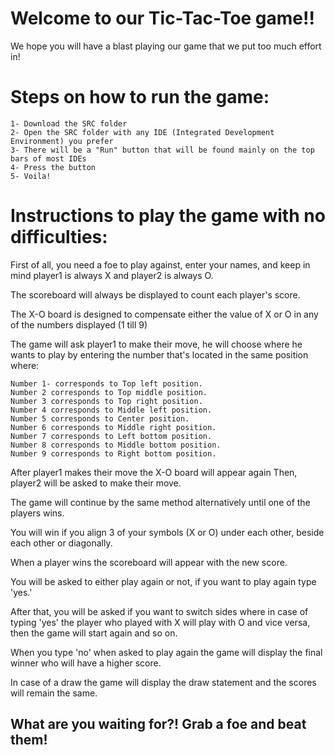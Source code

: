 # Welcome to our Tic-Tac-Toe game!!

We hope you will have a blast playing our game that we put too much effort in!

# Steps on how to run the game:
    1- Download the SRC folder
    2- Open the SRC folder with any IDE (Integrated Development Environment) you prefer
    3- There will be a "Run" button that will be found mainly on the top bars of most IDEs
    4- Press the button
    5- Voila!

# Instructions to play the game with no difficulties:
First of all, you need a foe to play against, enter your names, and keep in mind player1 is always X and player2 is always O.

The scoreboard will always be displayed to count each player's score.

The X-O board is designed to compensate either the value of X or O in any of the numbers displayed (1 till 9)

The game will ask player1 to make their move, he will choose where he wants to play
by entering the number that's located in the same position where:

    Number 1- corresponds to Top left position.
    Number 2 corresponds to Top middle position.
    Number 3 corresponds to Top right position.
    Number 4 corresponds to Middle left position.
    Number 5 corresponds to Center position.
    Number 6 corresponds to Middle right position.
    Number 7 corresponds to Left bottom position.
    Number 8 corresponds to Middle bottom position.
    Number 9 corresponds to Right bottom position.

After player1 makes their move the X-O board will appear again
Then, player2 will be asked to make their move.

The game will continue by the same method alternatively until one of the players wins.

You will win if you align 3 of your symbols (X or O) under each other, beside each other
or diagonally.

When a player wins the scoreboard will appear with the new score.

You will be asked to either play again or not, if you want to play again type 'yes.'

After that, you will be asked if you want to switch sides where in case of typing 'yes' the player who played with X will play with O and vice versa, then the game will start again and so on.

When you type 'no' when asked to play again the game will display the final winner who will have a higher score.

In case of a draw the game will display the draw statement and the scores will remain the same.

## What are you waiting for?! Grab a foe and beat them!
